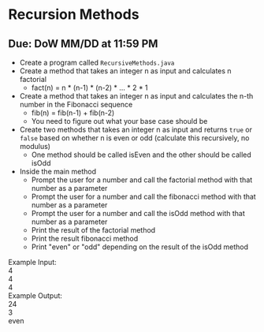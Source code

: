 # Recursion Methods

## Due: DoW MM/DD at 11:59 PM

- Create a program called `RecursiveMethods.java`
- Create a method that takes an integer n as input and calculates n factorial
  - fact(n) = n * (n-1) * (n-2) * ... * 2 * 1
- Create a method that takes an integer n as input and calculates the n-th number in the Fibonacci sequence
  - fib(n) = fib(n-1) + fib(n-2)
  - You need to figure out what your base case should be
- Create two methods that takes an integer n as input and returns `true` or `false` based on whether n is even or odd (calculate this recursively, no modulus)
  - One method should be called isEven and the other should be called isOdd
- Inside the main method
  - Prompt the user for a number and call the factorial method with that number as a parameter
  - Prompt the user for a number and call the fibonacci method with that number as a parameter
  - Prompt the user for a number and call the isOdd method with that number as a parameter
  - Print the result of the factorial method
  - Print the result fibonacci method
  - Print "even" or "odd" depending on the result of the isOdd method

Example Input:\
4\
4\
4\
Example Output:\
24\
3\
even
